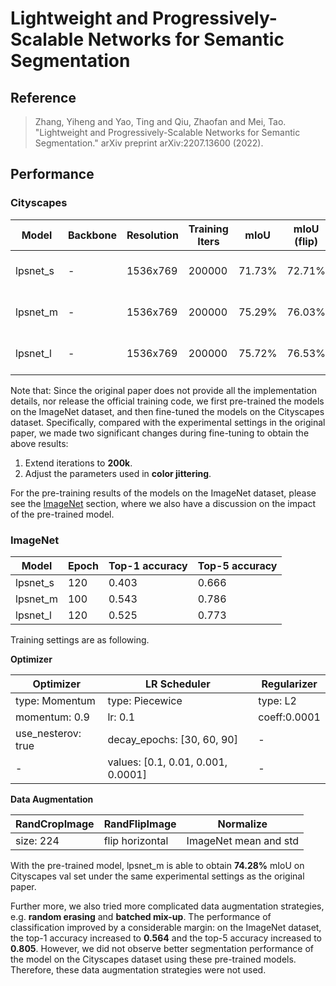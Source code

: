 # Lightweight and Progressively-Scalable Networks for Semantic Segmentation

## Reference

> Zhang, Yiheng and Yao, Ting and Qiu, Zhaofan and Mei, Tao. "Lightweight and Progressively-Scalable Networks for Semantic Segmentation."
arXiv preprint arXiv:2207.13600 (2022).

## Performance

### Cityscapes

| Model | Backbone | Resolution | Training Iters | mIoU | mIoU (flip) | mIoU (ms+flip) | Links |
|-|-|-|-|-|-|-|-|
|lpsnet_s|-|1536x769|200000|71.73%|72.71%|73.76%|[model](https://paddleseg.bj.bcebos.com/dygraph/cityscapes/lpsnet_s_cityscapes_1536x1024_200k/model.pdparams) \| [log](https://paddleseg.bj.bcebos.com/dygraph/cityscapes/lpsnet_s_cityscapes_1536x1024_200k/train.log) \| [vdl](https://paddlepaddle.org.cn/paddle/visualdl/service/app?id=a1f70216053d015234de95bcbe2201ff)|
|lpsnet_m|-|1536x769|200000|75.29%|76.03%|77.03%|[model](https://paddleseg.bj.bcebos.com/dygraph/cityscapes/lpsnet_m_cityscapes_1536x1024_200k/model.pdparams) \| [log](https://paddleseg.bj.bcebos.com/dygraph/cityscapes/lpsnet_m_cityscapes_1536x1024_200k/train.log) \| [vdl](https://paddlepaddle.org.cn/paddle/visualdl/service/app?id=b4fad2f53cce38392ebc5821ff577b4c)|
|lpsnet_l|-|1536x769|200000|75.72%|76.53%|77.23%|[model](https://paddleseg.bj.bcebos.com/dygraph/cityscapes/lpsnet_l_cityscapes_1536x1024_200k/model.pdparams) \| [log](https://paddleseg.bj.bcebos.com/dygraph/cityscapes/lpsnet_l_cityscapes_1536x1024_200k/train.log) \| [vdl](https://paddlepaddle.org.cn/paddle/visualdl/service/app?id=e70029f7b1f40007091cf5da58777b69)|

Note that: Since the original paper does not provide all the implementation details, nor release the official training code, we first pre-trained the models on the ImageNet dataset, and then fine-tuned the models on the Cityscapes dataset. Specifically, compared with the experimental settings in the original paper, we made two significant changes during fine-tuning to obtain the above results:

1. Extend iterations to **200k**.
2. Adjust the parameters used in **color jittering**.

For the pre-training results of the models on the ImageNet dataset, please see the [ImageNet](#ImageNet) section, where we also have a discussion on the impact of the pre-trained model.

### ImageNet

| Model    | Epoch | Top-1 accuracy | Top-5 accuracy |
| -------- | ----- | -------------- | -------------- |
| lpsnet_s | 120   | 0.403          | 0.666          |
| lpsnet_m | 100   | 0.543          | 0.786          |
| lpsnet_l | 120   | 0.525          | 0.773          |

Training settings are as following.

**Optimizer**

| Optimizer          | LR Scheduler                       | Regularizer  |
| ------------------ | ---------------------------------- | ------------ |
| type: Momentum     |  type: Piecewice                   | type: L2     |
| momentum: 0.9      | lr: 0.1                            | coeff:0.0001 |
| use_nesterov: true | decay_epochs: [30, 60, 90]         | -            |
| -                  | values: [0.1, 0.01, 0.001, 0.0001] | -            |

**Data Augmentation**

| RandCropImage | RandFlipImage   | Normalize             |
| ------------- | --------------- | --------------------- |
| size: 224     | flip horizontal | ImageNet mean and std |

With the pre-trained model, lpsnet_m is able to obtain **74.28%** mIoU on Cityscapes val set under the same experimental settings as the original paper.

Further more, we also tried more complicated data augmentation strategies, e.g. **random erasing** and **batched mix-up**. The performance of classification improved by a considerable margin: on the ImageNet dataset, the top-1 accuracy increased to **0.564** and the top-5 accuracy increased to **0.805**. However, we did not observe better segmentation performance of the model on the Cityscapes dataset using these pre-trained models. Therefore, these data augmentation strategies were not used.
